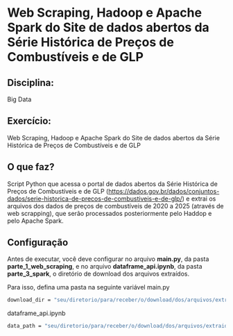 # Web Scraping, Hadoop e Apache Spark do Site de dados abertos da Série Histórica de Preços de Combustíveis e de GLP

## Disciplina:
Big Data

## Exercício: 
Web Scraping, Hadoop e Apache Spark do Site de dados abertos da Série Histórica de Preços de Combustíveis e de GLP

## O que faz?
Script Python que acessa o portal de dados abertos da Série Histórica de Preços de Combustíveis e de GLP (https://dados.gov.br/dados/conjuntos-dados/serie-historica-de-precos-de-combustiveis-e-de-glp/) e extrai os arquivos dos dados de preços de combustíveis de 2020 a 2025 (através de web scrapping), que serão processados posteriormente pelo Haddop e pelo Apache Spark.

## Configuração
Antes de executar, você deve configurar no arquivo **main.py**, da pasta **parte_1_web_scraping**, e no arquivo **dataframe_api.ipynb**, da pasta **parte_3_spark**, o diretório de download dos arquivos extraídos.

Para isso, defina uma pasta na seguinte variável
main.py
```bash
download_dir = "seu/diretorio/para/receber/o/download/dos/arquivos/extraidos"
```
dataframe_api.ipynb
```bash
data_path = "seu/diretorio/para/receber/o/download/dos/arquivos/extraidos"
```
